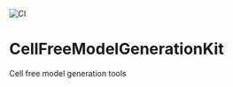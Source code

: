 ![CI](https://github.com/varnerlab/CellFreeModelGenerationKit.jl/workflows/CI/badge.svg)

# CellFreeModelGenerationKit
Cell free model generation tools

